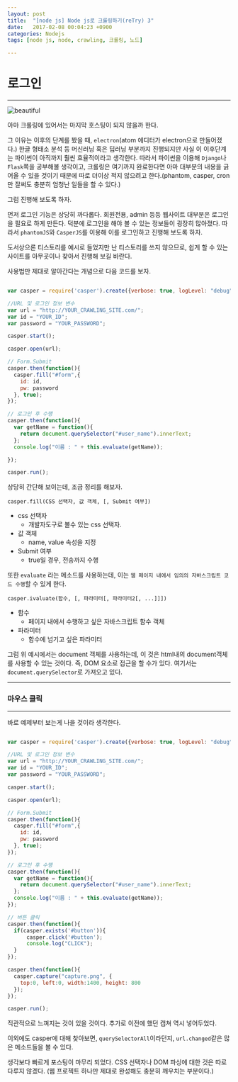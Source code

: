 ```yaml
---
layout: post
title:  "[node js] Node js로 크롤링하기(reTry) 3"
date:   2017-02-08 00:04:23 +0900
categories: Nodejs
tags: [node js, node, crawling, 크롤링, 노드]

---
```


# 로그인

---

![beautiful](http://farm5.static.flickr.com/4089/5061528905_13d8d546b8_z.jpg)

아마 크롤링에 있어서는 마지막 호스팅이 되지 않을까 한다.

그 이유는 이후의 단계를 봤을 때, `electron`(atom 에디터가 electron으로 만들어졌다.) 한글 형태소 분석 등 머신러닝 혹은 딥러닝 부분까지 진행되지만 사실 이 이후단계는 파이썬이 아직까지 훨씬 효율적이라고 생각한다. 따라서 파이썬을 이용해 `Django`나 `Flask`쪽을 공부해볼 생각이고, 크롤링은 여기까지 완료한다면 아마 대부분의 내용을 긁어올 수 있을 것이기 때문에 따로 더이상 적지 않으려고 한다.(phantom, casper, cron 만 잘써도 충분히 엄청난 일들을 할 수 있다.)

그럼 진행해 보도록 하자.

먼저 로그인 기능은 상당히 까다롭다. 회원전용, admin 등등 웹사이트 대부분은 로그인을 필요로 하게 만든다. 덕분에 로그인을 해야 볼 수 있는 정보들이 굉장히 많아졌다. 따라서 `phantomJS`와 `CasperJS`를 이용해 이를 로그인하고 진행해 보도록 하자.

도서상으론 티스토리를 예시로 들었지만 난 티스토리를 쓰지 않으므로, 쉽게 할 수 있는 사이트를 아무곳이나 찾아서 진행해 보길 바란다.

사용법만 제대로 알아간다는 개념으로 다음 코드를 보자.

``` javascript

var casper = require('casper').create({verbose: true, logLevel: "debug"});

//URL 및 로그인 정보 변수
var url = "http://YOUR_CRAWLING_SITE.com/";
var id = "YOUR_ID";
var password = "YOUR_PASSWORD";

casper.start();

casper.open(url);

// Form.Submit
casper.then(function(){
  casper.fill("#form",{
    id: id,
    pw: password
  }, true);
});

// 로그인 후 수행
casper.then(function(){
  var getName = function(){
    return document.querySelector("#user_name").innerText;
  };
  console.log("이름 : " + this.evaluate(getName));

});

casper.run();

```

상당히 간단해 보이는데, 조금 정리를 해보자.

`casper.fill(CSS 선택자, 값 객체, [, Submit 여부])`

* css 선택자
  - 개발자도구로 볼수 있는 css 선택자.
* 값 객체
  - name, value 속성을 지정
* Submit 여부
  - true일 경우, 전송까지 수행

또한 `evaluate` 라는 메소드를 사용하는데, 이는 `웹 페이지 내에서 임의의 자바스크립트 코드 수행`할 수 있게 한다.

`casper.ivaluate(함수, [, 파라미터[, 파라미터2[, ...]]])`

* 함수
  - 페이지 내에서 수행하고 싶은 자바스크립트 함수 객체
* 파라미터
  - 함수에 넘기고 싶은 파라미터

그럼 위 예시에서는 document 객체를 사용하는데, 이 것은 html내의 document객체를 사용할 수 있는 것이다. 즉, DOM 요소로 접근을 할 수가 있다. 여기서는 `document.querySelector`로 가져오고 있다.

---

### 마우스 클릭

---

바로 예제부터 보는게 나을 것이라 생각한다.

``` javascript

var casper = require('casper').create({verbose: true, logLevel: "debug"});

//URL 및 로그인 정보 변수
var url = "http://YOUR_CRAWLING_SITE.com/";
var id = "YOUR_ID";
var password = "YOUR_PASSWORD";

casper.start();

casper.open(url);

// Form.Submit
casper.then(function(){
  casper.fill("#form",{
    id: id,
    pw: password
  }, true);
});

// 로그인 후 수행
casper.then(function(){
  var getName = function(){
    return document.querySelector("#user_name").innerText;
  };
  console.log("이름 : " + this.evaluate(getName));
});

// 버튼 클릭
casper.then(function(){
  if(casper.exists('#button')){
      casper.click('#button');
      console.log("CLICK");
  }
});

casper.then(function(){
  casper.capture("capture.png", {
    top:0, left:0, width:1400, height: 800
  });
});

casper.run();

```

직관적으로 느껴지는 것이 있을 것이다. 추가로 이전에 했던 캡쳐 역시 넣어두었다.

이외에도 casper에 대해 찾아보면, `querySelectorAll`이라던지, `url.changed`같은 많은 메소드들을 볼 수 있다.

생각보다 빠르게 포스팅이 마무리 되었다. CSS 선택자나 DOM 파싱에 대한 것은 따로 다루지 않겠다. (웹 프로젝트 하나만 제대로 완성해도 충분히 깨우치는 부분이다.)
